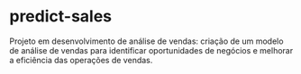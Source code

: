 # predict-sales
Projeto em desenvolvimento de análise de vendas: criação de um modelo de análise de vendas para identificar oportunidades de negócios e melhorar a eficiência das operações de vendas.
